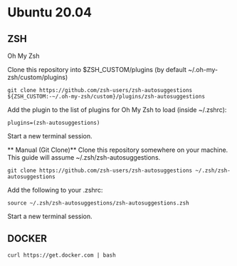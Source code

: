 # Ubuntu 20.04 

## ZSH

Oh My Zsh

Clone this repository into $ZSH_CUSTOM/plugins (by default ~/.oh-my-zsh/custom/plugins)
```
git clone https://github.com/zsh-users/zsh-autosuggestions ${ZSH_CUSTOM:-~/.oh-my-zsh/custom}/plugins/zsh-autosuggestions
```

Add the plugin to the list of plugins for Oh My Zsh to load (inside ~/.zshrc):
```
plugins=(zsh-autosuggestions)
```
Start a new terminal session.

** Manual (Git Clone)**
Clone this repository somewhere on your machine. This guide will assume ~/.zsh/zsh-autosuggestions.

```
git clone https://github.com/zsh-users/zsh-autosuggestions ~/.zsh/zsh-autosuggestions
```

Add the following to your .zshrc:
```
source ~/.zsh/zsh-autosuggestions/zsh-autosuggestions.zsh
```
Start a new terminal session.


## DOCKER 

```
curl https://get.docker.com | bash
```
